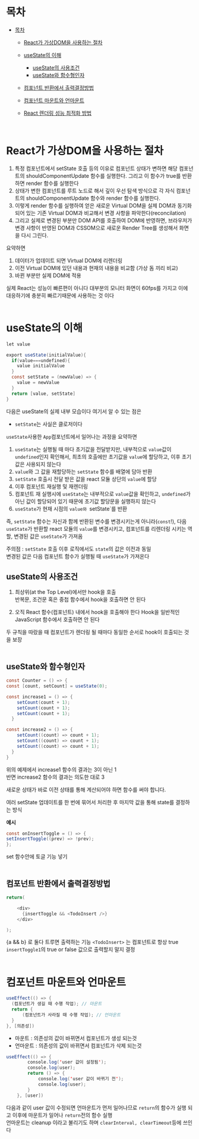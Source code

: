 # 목차

- [목차](#목차)

  - [React가 가상DOM을 사용하는 절차](#React가-가상DOM을-사용하는-절차)
  - [useState의 이해](#useState의-이해)
    - [useState의 사용조건](#useState의-사용조건)
    - [useState와 함수형인자](#useState와-함수형인자)
  - [컴포넌트 반환에서 출력결정방법](#컴포넌트-반환에서-출력결정방법)
  - [컴포넌트 마운트와 언마운트](#컴포넌트-마운트와-언마운트)
  - [React 렌더링 성능 최적화 방법](#React-렌더링-성능-최적화-방법)

    <br>

# React가 가상DOM을 사용하는 절차

1. 특정 컴포넌트에서 setState 호출 등의 이유로 컴포넌트 상태가 변하면 해당 컴포넌트의 shouldComponentUpdate 함수를 실행한다. 그리고 이 함수가 true를 반환하면 render 함수를 실행한다
2. 상태가 변한 컴포넌트를 루트 노드로 해서 깊이 우선 탐색 방식으로 각 자식 컴포넌트의 shouldComponentUpdate 함수와 render 함수를 실행한다.
3. 이렇게 render 함수를 실행하여 얻은 새로운 Virtual DOM을 실제 DOM과 동기화되어 있는 기존 Virtual DOM과 비교해서 변경 사항을 파악한다(reconcilation)
4. 그리고 실제로 변경된 부분만 DOM API를 호출하여 DOM에 반영하면, 브라우저가 변경 사항이 반영된 DOM과 CSSOM으로 새로운 Render Tree를 생성해서 화면을 다시 그린다.

요약하면

1. 데이터가 업데이트 되면 Virtual DOM에 리렌더링
2. 이전 Virtual DOM에 있던 내용과 현재의 내용을 비교함 (가상 돔 끼리 비교)
3. 바뀐 부분만 실제 DOM에 적용

실제 React는 성능이 빠른편이 아니다 대부분의 모니터 화면이 60fps를 가지고 이에 대응하기에 충분히 빠르기때문에 사용하는 것 이다  
<br>

# useState의 이해

```java script
let value

export useState(initialValue){
  if(value===undefined){
    value initialValue
  }
  const setState = (newValue) => {
    value = newValue
  }
  return [value, setState]
}
```

다음은 useState의 실제 내부 모습이다 여기서 알 수 있는 점은

- `setState`는 사실은 클로저이다

`useState`사용한 `App`컴포넌트에서 일어나는 과정을 요약하면

1. `useState`는 실행될 때 마다 초기값을 전달받지만, 내부적으로 `value`값이 `undefined`인지 확인해서, 최초의 호출에만 초기값을 `value`에 할당하고, 이후 초기값은 사용되지 않는다
2. `value`와 그 값을 재할당하는 `setState` 함수를 배열에 담아 반환
3. `setState` 호출시 전달 받은 값을 react 모듈 상단의 `value`에 할당
4. 이후 컴포넌트 재실행 및 재렌더링
5. 컴포넌트 재 실행시에 `useState`는 내부적으로 `value`값을 확인하고, `undefined`가 아닌 값이 할당되어 있기 때문에 초기값 할당문을 실행하지 않는다
6. `useState`가 현재 시점의 `value와 `setState`를 반환

즉, `setState` 함수는 자신과 함께 반환된 변수를 변경시키는게 아니라(`const`!), 다음 `useState`가 반환할 react 모듈의 `value`를 변경시키고, 컴포넌트를 리렌더링 시키는 역할, 변경된 값은 `useState`가 가져옴

주의점 : `setState` 호출 이후 로직에서도 `state`의 값은 이전과 동일  
변경된 값은 다음 컴포넌트 함수가 실행될 때 `useState`가 가져온다
<br>

## useState의 사용조건

1. 최상위(at the Top Level)에서만 hook을 호출  
   반복문, 조건문 혹은 중첩 함수에서 hook을 호출하면 안 된다

2. 오직 React 함수(컴포넌트) 내에서 hook을 호출해야 한다
   Hook을 일반적인 JavaScript 함수에서 호출하면 안 된다

두 규칙을 따랐을 때 컴포넌트가 렌더링 될 때마다 동일한 순서로 hook이 호출되는 것을 보장  
<br>

## useState와 함수형인자

```java script
const Counter = () => {
const [count, setCount] = useState(0);

const increase1 = () => {
    setCount(count + 1);
    setCount(count + 1);
    setCount(count + 1);
  }

const increase2 = () => {
    setCount((count) => count + 1);
    setCount((count) => count + 1);
    setCount((count) => count + 1);
  }
}
```

위의 예제에서 increase1 함수의 결과는 3이 아닌 1  
반면 increase2 함수의 결과는 의도한 대로 3

새로운 상태가 바로 이전 상태를 통해 계산되어야 하면 함수를 써야 합니다.

여러 setState 업데이트를 한 번에 묶어서 처리한 후 마지막 값을 통해 state를 결정하는 방식

**예시**

```java script
const onInsertToggle = () => {
setInsertToggle((prev) => !prev);
};
```

set 함수안에 토글 기능 넣기  
<br>

## 컴포넌트 반환에서 출력결정방법

```java script
return(

    <div>
      {insertToggle && <TodoInsert />}
    </div>

);
```

{a && b} 로 둘다 트루면 출력하는 기능 `<TodoInsert>` 는 컴포넌트로 항상 true  
`insertToggle1`의 true or false 값으로 출력할지 말지 결정  
<br>

# 컴포넌트 마운트와 언마운트

```java script
useEffect(() => {
  (컴포넌트가 생길 때 수행 작업); // 마운트
  return {
      (컴포넌트가 사라질 때 수행 작업); // 언마운트
  }
}, [의존성])
```

- 마운트 : 의존성의 값이 바뀌면서 컴포넌트가 생성 되는것
- 언마운트 : 의존성의 값이 바뀌면서 컴포넌트가 삭제 되는것

```java script
useEffect(() => {
        console.log('user 값이 설정됨');
        console.log(user);
        return () => {
            console.log('user 값이 바뀌기 전');
            console.log(user);
        }
    }, [user])
```

다음과 같이 user 값이 수정되면 언마운트가 먼저 일어나므로 `return`의 함수가 실행 되고 이후에 마운트가 일어나 `return`전의 함수 실행  
언마운트는 cleanup 이라고 불리기도 하며 `clearInterval, clearTimeout`등에 쓰인다
